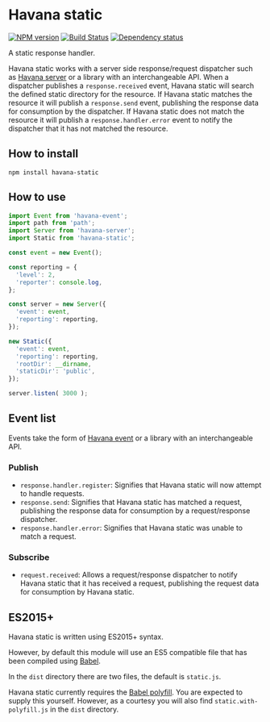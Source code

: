 # Havana static

[![NPM version](https://badge.fury.io/js/havana-static.svg)](http://badge.fury.io/js/havana-static)
[![Build Status](https://travis-ci.org/colinmeinke/havana-static.svg?branch=master)](https://travis-ci.org/colinmeinke/havana-static)
[![Dependency status](https://david-dm.org/colinmeinke/havana-static.svg)](https://david-dm.org/colinmeinke/havana-static.svg)

A static response handler.

Havana static works with a server side response/request
dispatcher such as
[Havana server](https://github.com/colinmeinke/havana-server)
or a library with an interchangeable API. When a dispatcher
publishes a `response.received` event, Havana static will
search the defined static directory for the resource. If
Havana static matches the resource it will publish a
`response.send` event, publishing the response data for
consumption by the dispatcher. If Havana static does not
match the resource it will publish a `response.handler.error`
event to notify the dispatcher that it has not matched the
resource.

## How to install

```
npm install havana-static
```

## How to use

```javascript
import Event from 'havana-event';
import path from 'path';
import Server from 'havana-server';
import Static from 'havana-static';

const event = new Event();

const reporting = {
  'level': 2, 
  'reporter': console.log,
};

const server = new Server({
  'event': event,
  'reporting': reporting,
});

new Static({
  'event': event,
  'reporting': reporting,
  'rootDir': __dirname,
  'staticDir': 'public',
});

server.listen( 3000 );
```

## Event list

Events take the form of
[Havana event](https://github.com/colinmeinke/havana-event)
or a library with an interchangeable API.

### Publish

- `response.handler.register`: Signifies that Havana static
  will now attempt to handle requests.
- `response.send`: Signifies that Havana static has matched
  a request, publishing the response data for consumption by
  a request/response dispatcher.
- `response.handler.error`: Signifies that Havana static was
  unable to match a request.

### Subscribe

- `request.received`: Allows a request/response dispatcher
  to notify Havana static that it has received a request,
  publishing the request data for consumption by Havana
  static.

## ES2015+

Havana static is written using ES2015+ syntax.

However, by default this module will use an ES5
compatible file that has been compiled using
[Babel](https://babeljs.io).

In the `dist` directory there are two files, the default
is `static.js`.

Havana static currently requires the 
[Babel polyfill](https://babeljs.io/docs/usage/polyfill).
You are expected to supply this yourself. However, as a
courtesy you will also find `static.with-polyfill.js` in the
`dist` directory.
